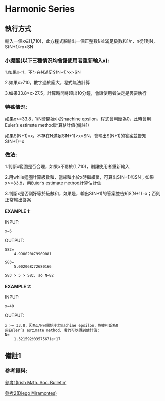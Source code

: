 # Harmonic Series

## 執行方式

輸入一個x∈(1,710)，此方程式將輸出一個正整數N並滿足級數和1/n，n從1到N，S(N+1)>x>SN

### 小提醒(以下三種情況均會讓使用者重新輸入x):

1.如果x<1，不存在N滿足S(N+1)>x>SN

2.如果x>710，數字過於龐大，程式無法計算

3.如果33.8>x>27.5，計算時間將超出10分鐘，會讓使用者決定是否要執行

### 特殊情況:

如果x>=33.8，1/N會開始小於machine epsilon，程式會判斷為0，此時會用Euler’s estimate method計算估計值(備註1)

如果S(N+1)=x，不存在N滿足S(N+1)>x>SN，會輸出S(N+1)的答案並告知S(N+1)=x

### 做法:

1.判斷x範圍是否合理，如果x不屬於(1,710)，則讓使用者重新輸入

2.用while迴圈計算級數和，當總和小於x時繼續做，可算出S(N+1)和SN；如果x>=33.8，用Euler’s estimate method計算估計值

3.判斷x是否剛好等於級數和，如果是，輸出S(N+1)的答案並告知S(N+1)=x；否則正常輸出答案

#### EXAMPLE 1:

INPUT:

    x=5
   
OUTPUT:

    S82=
        4.990020079909081

    S83=
        5.002068272680166

    S83 > 5 > S82, so N=82

#### EXAMPLE 2:

INPUT:

    x=40
    
OUTPUT:

    x >= 33.8，因為1/N已開始小於machine epsilon，將被判斷為0
    用Euler’s estimate method, 我們可以得到估計值:
    N=
        1.321592903575671e+17

## 備註1



### 參考資料:

[參考1(Irish Math. Soc. Bulletin)](https://core.ac.uk/download/pdf/297018835.pdf)

[參考2(Diego Miramontes)](https://www.researchgate.net/publication/344293598_An_alternative_strategy_for_harmonic_numbers_calculation_and_a_numerical_growth_rate)
